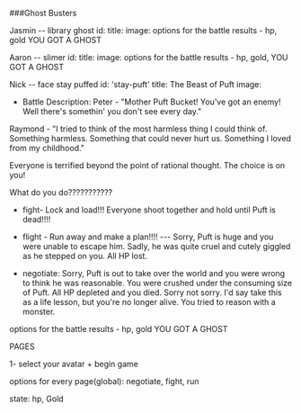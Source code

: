 ###Ghost Busters




Jasmin
-- library ghost
id:
title:
image:
options for the battle
results - hp, gold
YOU GOT A GHOST


Aaron
-- slimer
id:
title:
image:
options for the battle
results - hp, gold, 
YOU GOT A GHOST


Nick
-- face stay puffed
id: 'stay-puft'
title: The Beast of Puft
image:

- Battle Description: 
Peter - "Mother Puft Bucket! You've got an enemy! Well there's somethin' you don't see every day."

Raymond - "I tried to think of the most harmless thing I could think of. Something harmless. Something that could never hurt us. Something I loved from my childhood."

Everyone is terrified beyond the point of rational thought. The choice is on you!

What do you do???????????

- fight- Lock and load!!! Everyone shoot together and hold until Puft is dead!!!!

- flight - Run away and make a plan!!!!
--- Sorry, Puft is huge and you were unable to escape him. Sadly, he was quite cruel and cutely giggled as he stepped on you. All HP lost.

- negotiate: Sorry, Puft is out to take over the world and you were wrong to think he was reasonable. You were crushed under the consuming size of Puft. All HP depleted and you died. Sorry not sorry. I'd say take this as a life lesson, but you're no longer alive. You tried to reason with a monster.


options for the battle
results - hp, gold
YOU GOT A GHOST



PAGES

1- select your avatar + begin game

options for every page(global):
negotiate, fight, run

state: hp, Gold




